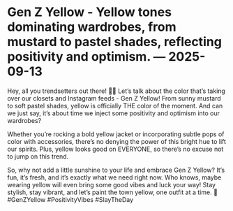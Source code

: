 # Gen Z Yellow - Yellow tones dominating wardrobes, from mustard to pastel shades, reflecting positivity and optimism. — 2025-09-13

Hey, all you trendsetters out there! 👋🏼 Let’s talk about the color that’s taking over our closets and Instagram feeds - Gen Z Yellow! From sunny mustard to soft pastel shades, yellow is officially THE color of the moment. And can we just say, it’s about time we inject some positivity and optimism into our wardrobes? 

Whether you’re rocking a bold yellow jacket or incorporating subtle pops of color with accessories, there’s no denying the power of this bright hue to lift our spirits. Plus, yellow looks good on EVERYONE, so there’s no excuse not to jump on this trend. 

So, why not add a little sunshine to your life and embrace Gen Z Yellow? It’s fun, it’s fresh, and it’s exactly what we need right now. Who knows, maybe wearing yellow will even bring some good vibes and luck your way! Stay stylish, stay vibrant, and let’s paint the town yellow, one outfit at a time. 💛 #GenZYellow #PositivityVibes #SlayTheDay